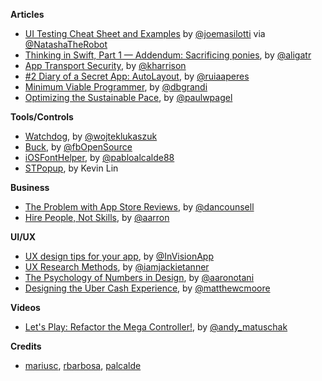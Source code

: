 **Articles**

* [UI Testing Cheat Sheet and Examples](http://masilotti.com/ui-testing-cheat-sheet/) by [@joemasilotti](https://twitter.com/joemasilotti) via [@NatashaTheRobot](https://twitter.com/NatashaTheRobot)
* [Thinking in Swift, Part 1 — Addendum: Sacrificing ponies](http://alisoftware.github.io/swift/2015/09/14/thinking-in-swift-1-addendum/), by [@aligatr](https://twitter.com/aligatr)
* [App Transport Security](http://useyourloaf.com/blog/app-transport-security.html), by [@kharrison](https://twitter.com/kharrison)
* [#2 Diary of a Secret App: AutoLayout](http://codeplease.io/2015/09/11/2-diary-of-a-secret-app-autolayout/), by [@ruiaaperes](https://twitter.com/ruiaaperes)
* [Minimum Viable Programmer](http://dbgrandi.github.io/minimum_viable_programmer/), by [@dbgrandi](https://twitter.com/dbgrandi)
* [Optimizing the Sustainable Pace](http://blog.8thlight.com/paul-pagel/2015/09/15/optimize-sustainable-pace.html), by [@paulwpagel](https://twitter.com/paulwpagel)

**Tools/Controls**

* [Watchdog](https://github.com/wojteklukaszuk/Watchdog), by [@wojteklukaszuk](https://twitter.com/wojteklukaszuk)
* [Buck](https://buckbuild.com/), by [@fbOpenSource](https://twitter.com/fbOpenSource)
* [iOSFontHelper](https://github.com/palcalde/iOSFontHelper), by [@pabloalcalde88](https://twitter.com/pabloalcalde88)
* [STPopup](https://github.com/kevin0571/STPopup), by Kevin Lin

**Business**

* [The Problem with App Store Reviews](http://dancounsell.typed.com/articles/the-problem-with-app-store-reviews), by [@dancounsell](https://twitter.com/dancounsell)
* [Hire People, Not Skills](http://blog.mailchimp.com/hire-people-not-skills/), by [@aarron](https://twitter.com/aarron)


**UI/UX**

* [UX design tips for your app](https://medium.com/@InVisionApp/ux-design-tips-for-your-app-8203107c77eb), by [@InVisionApp](https://twitter.com/InVisionApp)
* [UX Research Methods](https://medium.com/@jackietanner/ux-research-methods-acb80b141bdc), by [@iamjackietanner](https://twitter.com/iamjackietanner)
* [The Psychology of Numbers in Design](https://blog.growth.supply/the-psychology-of-numbers-in-design-d6a7a011e8b1), by [@aaronotani](https://twitter.com/aaronotani)
* [Designing the Uber Cash Experience](https://medium.com/uber-design/designing-the-uber-cash-experience-649a2749b324), by [@matthewcmoore](https://twitter.com/matthewcmoore)


**Videos**

* [Let's Play: Refactor the Mega Controller!](https://realm.io/news/andy-matuschak-refactor-mega-controller/), by [@andy_matuschak](https://twitter.com/andy_matuschak)


**Credits**

*  [mariusc](https://github.com/mariusc), [rbarbosa](https://github.com/rbarbosa), [palcalde](https://github.com/palcalde)
